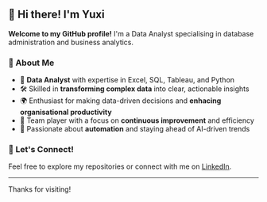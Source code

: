 ## 👋 Hi there! I'm Yuxi

<!--
**Yuxi-Cn/Yuxi-Cn** is a ✨ _special_ ✨ repository because its `README.md` (this file) appears on your GitHub profile.

Here are some ideas to get you started:

- 🔭 I’m currently working on ...
- 🌱 I’m currently learning ...
- 👯 I’m looking to collaborate on ...
- 🤔 I’m looking for help with ...
- 💬 Ask me about ...
- 📫 How to reach me: ...
- 😄 Pronouns: ...
- ⚡ Fun fact: ...
-->



**Welcome to my GitHub profile!** I'm a Data Analyst specialising in database administration and business analytics.

### 🌱 About Me
- 💼 **Data Analyst** with expertise in Excel, SQL, Tableau, and Python
- 🛠 Skilled in **transforming complex data** into clear, actionable insights
- 🌍 Enthusiast for making data-driven decisions and **enhacing organisational productivity**
- 🤝 Team player with a focus on **continuous improvement** and efficiency
- 🚀 Passionate about **automation** and staying ahead of AI-driven trends

### 💬 Let's Connect!
Feel free to explore my repositories or connect with me on [LinkedIn](https://www.linkedin.com/in/yuxi-c-3a5b77252/). 

---

Thanks for visiting! 
